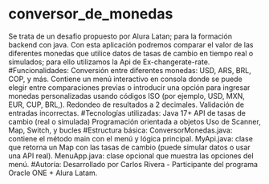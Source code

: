# conversor_de_monedas
Se trata de un desafio propuesto por Alura Latan; para la formación backend con java.
Con esta aplicación podremos comparar el valor de las diferentes monedas que utilice datos de tasas de cambio en tiempo real o simulados; para ello utilizamos la Api de Ex-changerate-rate.
#Funcionalidades:
Conversión entre diferentes monedas: USD, ARS, BRL, COP, y más.
Contiene un menú interactivo en consola donde se puede elegir entre comparaciones previas o introducir una opción para ingresar monedas personalizadas usando códigos ISO (por ejemplo, USD, MXN, EUR, CUP, BRL,).
Redondeo de resultados a 2 decimales.
Validación de entradas incorrectas.
#Tecnologías utilizadas:
Java 17+
API de tasas de cambio (real o simulada)
Programación orientada a objetos
Uso de Scanner, Map, Switch, y bucles
#Estructura básica:
ConversorMonedas.java: contiene el método main con el menú y lógica principal.
MyApi.java: clase que retorna un Map con las tasas de cambio (puede simular datos o usar una API real).
MenuApp.java: clase opcional que muestra las opciones del menú.
#Autoría:
Desarrollado por Carlos Rivera - Participante del programa Oracle ONE + Alura Latam.
